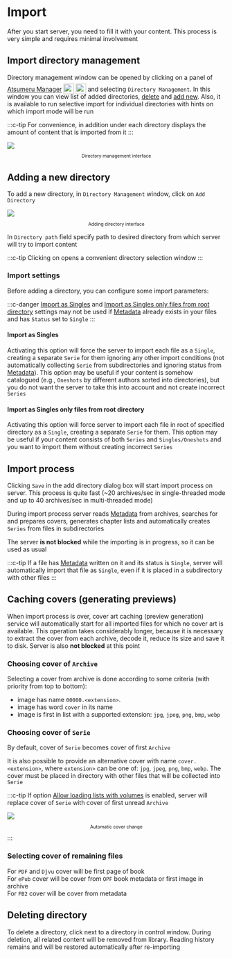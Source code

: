 # Import

After you start server, you need to fill it with your content. This process is very simple and requires minimal involvement

## Import directory management

Directory management window can be opened by clicking <MaterialIcon icon="file_open"/> on a panel of [Atsumeru Manager](https://github.com/AtsumeruDev/AtsumeruManager) <img style="position: relative; top: 6px;" width="24" height="24" src="/assets/media/icons/windows.png"> <img style="position: relative; top: 6px;" width="24" height="24" src="/assets/media/icons/penguin.png"> and selecting `Directory Management`. In this window you can view list of added directories, [delete](./import.md#deleting-directory) and [add new](./import.md#adding-a-new-directory). Also, it is available to run selective import for individual directories with hints on which import mode will be run

:::c-tip
For convenience, in addition under each directory displays the amount of content that is imported from it
:::

<img style="display: block; margin: 0 auto" src="/assets/media/en/guides/import-dir-list.png">
<p style="text-align: center; font-size:75%">Directory management interface</p>

## Adding a new directory

To add a new directory, in `Directory Management` window, click on `Add Directory`

<img style="display: block; margin: 0 auto" src="/assets/media/en/guides/import-dir-add.png">
<p style="text-align: center; font-size:75%">Adding directory interface</p>

In `Directory path` field specify path to desired directory from which server will try to import content

:::c-tip
Clicking on <MaterialIcon icon="folder"/> opens a convenient directory selection window
:::

### Import settings

Before adding a directory, you can configure some import parameters:

:::c-danger
[Import as Singles](./import.md#import-as-singles) and [Import as Singles only files from root directory](./import.md#import-as-singles-only-files-from-root-directory) settings may not be used if [Metadata](./metadata.md) already exists in your files and has `Status` set to `Single`
:::

#### Import as Singles

Activating this option will force the server to import each file as a `Single`, creating a separate `Serie` for them ignoring any other import conditions (not automatically collecting `Serie` from subdirectories and ignoring status from [Metadata](./metadata.md)). This option may be useful if your content is somehow catalogued (e.g., `Oneshots` by different authors sorted into directories), but you do not want the server to take this into account and not create incorrect `Series`

#### Import as Singles only files from root directory

Activating this option will force server to import each file in root of specified directory as a `Single`, creating a separate `Serie` for them. This option may be useful if your content consists of both `Series` and `Singles/Oneshots` and you want to import them without creating incorrect `Series`

## Import process

Clicking <MaterialIcon icon="save"/> `Save` in the add directory dialog box will start import process on server. This process is quite fast (~20 archives/sec in single-threaded mode and up to 40 archives/sec in multi-threaded mode)

During import process server reads [Metadata](./metadata.md) from archives, searches for and prepares covers, generates chapter lists and automatically creates `Series` from files in subdirectories

The server **is not blocked** while the importing is in progress, so it can be used as usual

:::c-tip
If a file has [Metadata](./metadata.md) written on it and its status is `Single`, server will automatically import that file as `Single`, even if it is placed in a subdirectory with other files
:::

## Caching covers (generating previews)

When import process is over, cover art caching (preview generation) service will automatically start for all imported files for which no cover art is available. This operation takes considerably longer, because it is necessary to extract the cover from each archive, decode it, reduce its size and save it to disk. Server is also **not blocked** at this point

### Choosing cover of `Archive`

Selecting a cover from archive is done according to some criteria (with priority from top to bottom):
- image has name `00000.<extension>`.
- image has word `cover` in its name
- image is first in list with a supported extension: `jpg`, `jpeg`, `png`, `bmp`, `webp`

### Choosing cover of `Serie`

By default, cover of `Serie` becomes cover of first `Archive`

It is also possible to provide an alternative cover with name `cover.<extension>`, where `extension>` can be one of: `jpg`, `jpeg`, `png`, `bmp`, `webp`. The cover must be placed in directory with other files that will be collected into `Serie`

:::c-tip
If option [Allow loading lists with volumes](/installation/server-settings.md#allow-loading-list-with-volumes-true-false) is enabled, server will replace cover of `Serie` with cover of first unread `Archive`

<img style="display: block; margin: 0 auto" src="/assets/media/en/guides/import-cover-change.png">
<p style="text-align: center; font-size:75%">Automatic cover change</p>
:::

### Selecting cover of remaining files

For `PDF` and `Djvu` cover will be first page of book  
For `ePub` cover will be cover from `OPF` book metadata or first image in archive  
For `FB2` cover will be cover from metadata  

## Deleting directory

To delete a directory, click <MaterialIcon icon="delete"/> next to a directory in control window. During deletion, all related content will be removed from library. Reading history remains and will be restored automatically after re-importing